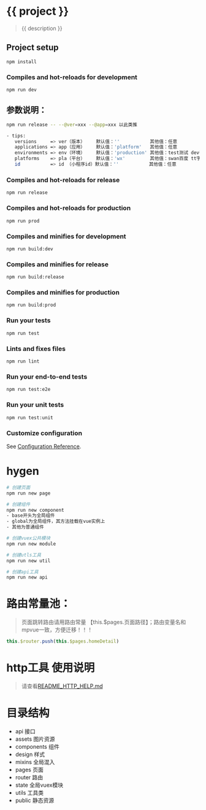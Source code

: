 # {{ project }}

> {{ description }}

## Project setup

```
npm install
```

### Compiles and hot-reloads for development

```
npm run dev
```

## 参数说明：

```bash
npm run release -- --@ver=xxx --@app=xxx 以此类推

- tips:
   versions     => ver（版本）    默认值：''           其他值：任意
   applications => app（应用）    默认值：'platform'   其他值：任意 
   environments => env（环境）    默认值：'production' 其他值：test测试 dev研发
   platforms    => pla（平台）    默认值：'wx'         其他值：swan百度 tt字节
   id           => id （小程序id）默认值：''           其他值：任意 
```

### Compiles and hot-reloads for release

```
npm run release
```

### Compiles and hot-reloads for production

```
npm run prod
```

### Compiles and minifies for development

```
npm run build:dev
```

### Compiles and minifies for release

```
npm run build:release
```

### Compiles and minifies for production

```
npm run build:prod
```

### Run your tests

```
npm run test
```

### Lints and fixes files

```
npm run lint
```

### Run your end-to-end tests

```
npm run test:e2e
```

### Run your unit tests

```
npm run test:unit
```

### Customize configuration

See [Configuration Reference](https://cli.vuejs.org/config/).


# hygen

```bash
# 创建页面
npm run new page

# 创建组件
npm run new component
- base开头为全局组件
- global为全局组件，其方法挂载在vue实例上
- 其他为普通组件

# 创建vuex公共模块
npm run new module

# 创建utls工具
npm run new util

# 创建api工具
npm run new api
```

# 路由常量池：
> 页面跳转路由请用路由常量 【this.$pages.页面路径】；路由变量名和mpvue一致，方便迁移！！！
```js
this.$router.push(this.$pages.homeDetail)
```

# http工具 使用说明

> 请查看[README_HTTP_HELP.md](./README_HTTP_HELP.md)


# 目录结构
- api 接口
- assets 图片资源
- components 组件
- design 样式
- mixins 全局混入
- pages 页面
- router 路由
- state 全局vuex模块
- utils 工具类
- public 静态资源